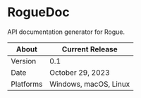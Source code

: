 # RogueDoc
API documentation generator for Rogue.

About     | Current Release
----------|-----------------------
Version   | 0.1
Date      | October 29, 2023
Platforms | Windows, macOS, Linux


